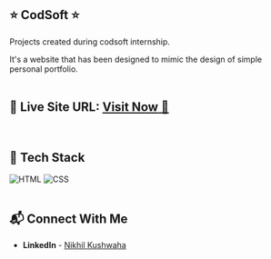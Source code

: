 ## ⭐ CodSoft ⭐
Projects created during codsoft internship.

It's a website that has been designed to mimic the design of simple personal portfolio.
<br>
<br>
## 📌 **Live Site URL:** <a href="https://personal-portfolio-two-azure.vercel.app/">**Visit Now** 🚀</a>

<br>

## 📌 Tech Stack

![HTML](https://img.shields.io/badge/html5%20-%23E34F26.svg?&style=for-the-badge&logo=html5&logoColor=white)
![CSS](https://img.shields.io/badge/css3%20-%231572B6.svg?&style=for-the-badge&logo=css3&logoColor=white)
<br>
<br>

## 📬 Connect With Me

- **LinkedIn** - [Nikhil Kushwaha](https://www.linkedin.com/in/nikhil-kushwaha-275a72207/)

